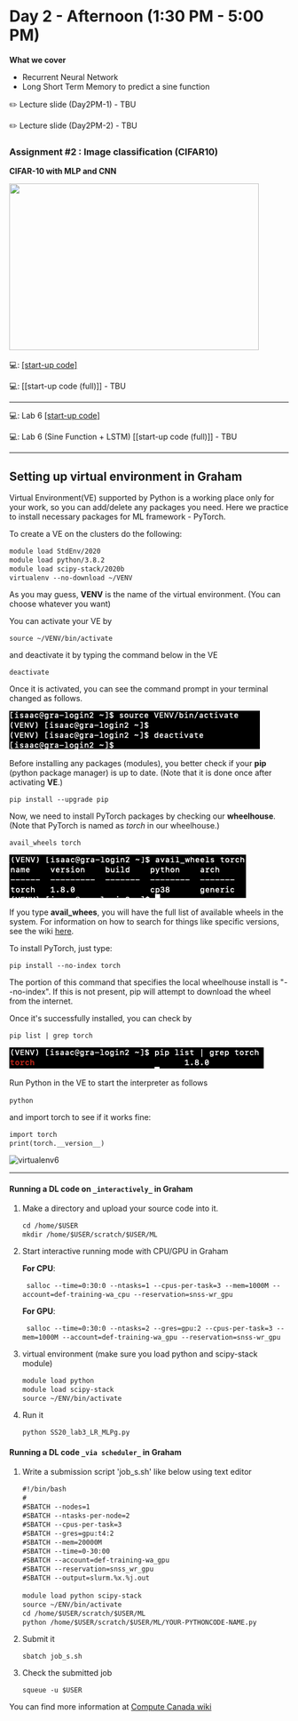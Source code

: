 # Day 2 - Afternoon (1:30 PM - 5:00 PM)

**What we cover**
* Recurrent Neural Network
* Long Short Term Memory to predict a sine function

:pencil2: Lecture slide (Day2PM-1) - TBU

:pencil2: Lecture slide (Day2PM-2) - TBU


### Assignment #2 : Image classification (CIFAR10) ###

__CIFAR-10 with MLP and CNN__

<img src="https://github.com/isaacyeSN/SS2021/blob/main/Day2PM/cifar-10.png" width="450" height="300"/>

:computer:: [[start-up code]](https://github.com/isaacyeSN/SS2021/blob/main/Day2PM/SS21Day2PM_Assignment.ipynb)

:computer:: [[start-up code (full)]] - TBU

---

:computer:: Lab 6 [[start-up code]](https://github.com/isaacyeSN/SS2021/blob/main/Day2PM/SS21Day2PM_Lab6_LSTM.ipynb)

:computer:: Lab 6 (Sine Function + LSTM) [[start-up code (full)]] - TBU

---
## Setting up virtual environment in Graham

Virtual Environment(VE) supported by Python is a working place only for your work, so you can add/delete any packages you need. Here we practice to install necessary packages for ML framework - PyTorch. 

To create a VE on the clusters do the following:
```
module load StdEnv/2020
module load python/3.8.2
module load scipy-stack/2020b
virtualenv --no-download ~/VENV
```
As you may guess, **VENV** is the name of the virtual environment. (You can choose whatever you want)

You can activate your VE by

```
source ~/VENV/bin/activate
```
and deactivate it by typing the command below in the VE

```
deactivate
```

Once it is activated, you can see the command prompt in your terminal changed as follows.

![virtualenv3](https://github.com/isaacye/SS2021/blob/main/Day1AM/ve3.png)

Before installing any packages (modules), you better check if your **pip** (python package manager) is up to date. (Note that it is done once after activating **VE**.)

```
pip install --upgrade pip
```

Now, we need to install PyTorch packages by checking our **wheelhouse**.  
(Note that PyTorch is named as *torch* in our wheelhouse.)

```
avail_wheels torch
```

![virtualenv4](https://github.com/isaacye/SS2021/blob/main/Day1AM/ve4.png)

If you type __avail_whees__, you will have the full list of available wheels in the system. For information on how to search for things like specific versions, see the wiki [here](https://docs.computecanada.ca/wiki/Python#Available_wheels).

To install PyTorch, just type:

```
pip install --no-index torch
```

The portion of this command that specifies the local wheelhouse install is "--no-index". If this is not present, pip will attempt to download the wheel from the internet. 

Once it's successfully installed, you can check by 

```
pip list | grep torch
```


![virtualenv5](https://github.com/isaacye/SS2021/blob/main/Day1AM/ve5.png)

Run Python in the VE to start the interpreter as follows

```python```

and import torch to see if it works fine:

```
import torch
print(torch.__version__)
```

![virtualenv6](https://github.com/isaacye/SS2021/blob/main/Day1AM/ve6.png)

---

#### Running a DL code on `_interactively_` in Graham ####

1. Make a directory and upload your source code into it.

    ```
   cd /home/$USER
   mkdir /home/$USER/scratch/$USER/ML
   ```
   

2. Start interactive running mode with CPU/GPU in Graham 
   
   **For CPU**:
   
   ```
    salloc --time=0:30:0 --ntasks=1 --cpus-per-task=3 --mem=1000M --account=def-training-wa_cpu --reservation=snss-wr_gpu 
   ```

   **For GPU**:
   
   ```
    salloc --time=0:30:0 --ntasks=2 --gres=gpu:2 --cpus-per-task=3 --mem=1000M --account=def-training-wa_gpu --reservation=snss-wr_gpu 
   ```

3. virtual environment (make sure you load python and scipy-stack module)

    ```
    module load python
    module load scipy-stack
    source ~/ENV/bin/activate
    ```

4. Run it 
    ```
    python SS20_lab3_LR_MLPg.py
    ```
    
#### Running a DL code `_via scheduler_` in Graham ####

1.  Write a submission script 'job_s.sh' like below using text editor  
    ```
    #!/bin/bash
    #
    #SBATCH --nodes=1
    #SBATCH --ntasks-per-node=2
    #SBATCH --cpus-per-task=3
    #SBATCH --gres=gpu:t4:2
    #SBATCH --mem=20000M
    #SBATCH --time=0-30:00
    #SBATCH --account=def-training-wa_gpu
    #SBATCH --reservation=snss_wr_gpu
    #SBATCH --output=slurm.%x.%j.out
    
    module load python scipy-stack
    source ~/ENV/bin/activate
    cd /home/$USER/scratch/$USER/ML
    python /home/$USER/scratch/$USER/ML/YOUR-PYTHONCODE-NAME.py
    
    ```
    
4. Submit it
    ```
    sbatch job_s.sh
    ```

5. Check the submitted job
    ```
    squeue -u $USER
    ```
You can find more information at [Compute Canada wiki](https://docs.computecanada.ca/wiki/Running_jobs)
